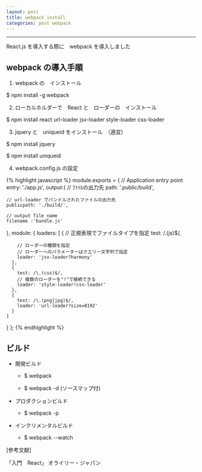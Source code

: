 ```yaml
---
layout: post
title: webpack install
categories: post webpack
---
```


-----

React.js を導入する際に　webpack を導入しました


## webpack の導入手順

1. webpack の　インストール
  
  $ npm install -g webpack

2. ローカルホルダーで　React と　ローダーの　インストール
  
  $ npm install react url-loader jsx-loader style-loader css-loader 

3. jquery と　uniqueid をインストール　（適宜）

  $ npm install jquery

  $ npm install uniqueid   

4. webpack.config.js の設定

{% highlight javascript %}
module.exports = {
  // Application entry point
  entry: './app.js',
  output:{
    // ﾌｧｲﾙの出力先
    path: '.public/build',

    // url-loader でバンドルされたファイルの出力先
    publicpath: './build/',

    // output file name
    filename :'bundle.js'
  },
  module: {
    loaders: [
      {
        // 正規表現でファイルタイプを指定
        test: /\.(js)$/,

        // ローダーの種類を指定
        // ローダーへのパラメーターはクエリー文字列で指定
        loader: 'jsx-loader?harmony'
      },
      {
        test: /\.(css)$/,
        // 複数のローダーを"!"で接続できる
        loader: 'style-loader!css-loader'
      },
      {
        test: /\.(png|jpg)$/,
        loader: 'url-loader?size=8192'
      }
    ]
  }
};
{% endhighlight %}

## ビルド

  + 開発ビルド

    - $ webpack

    - $ webpack -d (ソースマップ付)

  + プロダクションビルド
  
    - $ webpack -p

  + インクリメンタルビルド
  
    - $ webpack --watch


[参考文献]　

「入門　React」 オライリー・ジャパン